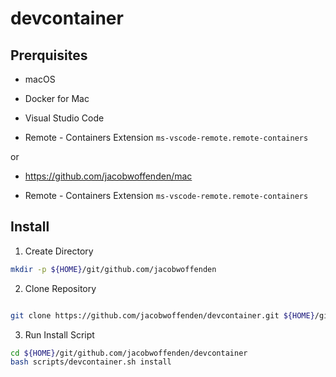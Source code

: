 # devcontainer

## Prerquisites

* macOS

* Docker for Mac

* Visual Studio Code

* Remote - Containers Extension `ms-vscode-remote.remote-containers`

or 

* https://github.com/jacobwoffenden/mac

* Remote - Containers Extension `ms-vscode-remote.remote-containers`

## Install

1. Create Directory

```bash
mkdir -p ${HOME}/git/github.com/jacobwoffenden
```

2. Clone Repository

```bash

git clone https://github.com/jacobwoffenden/devcontainer.git ${HOME}/git/github.com/jacobwoffenden/devcontainer
```

3. Run Install Script

```bash
cd ${HOME}/git/github.com/jacobwoffenden/devcontainer
bash scripts/devcontainer.sh install
```
